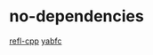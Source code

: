 # no-dependencies

[refl-cpp](https://github.com/veselink1/refl-cpp)
[yabfc](https://github.com/julianneswinoga/yabfc)
